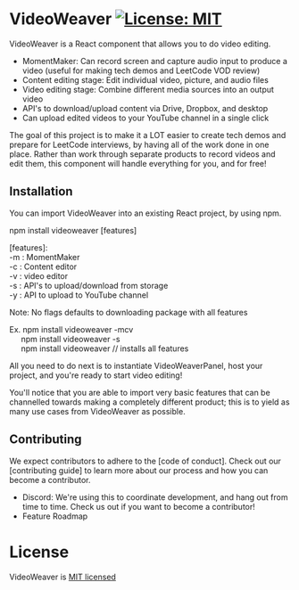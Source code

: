 # VideoWeaver [![License: MIT](https://img.shields.io/badge/License-MIT-yellow.svg)](https://opensource.org/licenses/MIT)

VideoWeaver is a React component that allows you to do video editing.
* MomentMaker: Can record screen and capture audio input to produce a video (useful for making tech demos and LeetCode VOD review)
* Content editing stage: Edit individual video, picture, and audio files
* Video editing stage: Combine different media sources into an output video
* API's to download/upload content via Drive, Dropbox, and desktop
* Can upload edited videos to your YouTube channel in a single click

The goal of this project is to make it a LOT easier to create tech demos and prepare for LeetCode interviews, by having all of the work done in one place. Rather than work through separate products to record videos and edit them, this component will handle everything for you, and for free!

## Installation
You can import VideoWeaver into an existing React project, by using npm.

npm install videoweaver [features]

[features]:  
-m : MomentMaker  
-c : Content editor  
-v : video editor  
-s : API's to upload/download from storage  
-y : API to upload to YouTube channel  

Note: No flags defaults to downloading package with all features

Ex. npm install videoweaver -mcv  
&emsp;&ensp;npm install videoweaver -s  
&emsp;&ensp;npm install videoweaver  // installs all features
    
All you need to do next is to instantiate VideoWeaverPanel, host your project, and you're ready to start video editing!

You'll notice that you are able to import very basic features that can be channelled towards making a completely different product; this is to yield as many use cases from VideoWeaver as possible.
    
## Contributing

We expect contributors to adhere to the [code of conduct]. Check out our [contributing guide] to learn more about our process and how you can become a contributor.

* Discord: We're using this to coordinate development, and hang out from time to time. Check us out if you want to become a contributor!
* Feature Roadmap

# License
VideoWeaver is [MIT licensed](https://github.com/rrb211570/VideoWeaver/blob/main/LICENSE)
